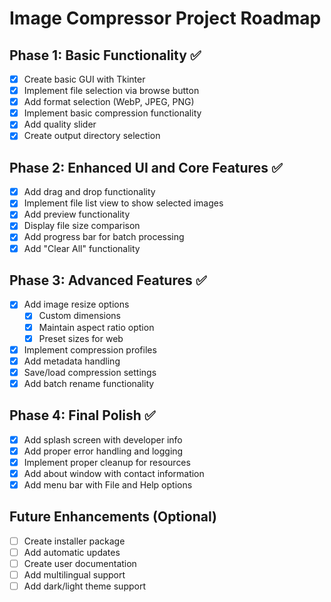 # Image Compressor Project Roadmap

## Phase 1: Basic Functionality ✅
- [x] Create basic GUI with Tkinter
- [x] Implement file selection via browse button
- [x] Add format selection (WebP, JPEG, PNG)
- [x] Implement basic compression functionality
- [x] Add quality slider
- [x] Create output directory selection

## Phase 2: Enhanced UI and Core Features ✅
- [x] Add drag and drop functionality
- [x] Implement file list view to show selected images
- [x] Add preview functionality
- [x] Display file size comparison
- [x] Add progress bar for batch processing
- [x] Add "Clear All" functionality

## Phase 3: Advanced Features ✅
- [x] Add image resize options
  - [x] Custom dimensions
  - [x] Maintain aspect ratio option
  - [x] Preset sizes for web
- [x] Implement compression profiles
- [x] Add metadata handling
- [x] Save/load compression settings
- [x] Add batch rename functionality

## Phase 4: Final Polish ✅
- [x] Add splash screen with developer info
- [x] Add proper error handling and logging
- [x] Implement proper cleanup for resources
- [x] Add about window with contact information
- [x] Add menu bar with File and Help options

## Future Enhancements (Optional)
- [ ] Create installer package
- [ ] Add automatic updates
- [ ] Create user documentation
- [ ] Add multilingual support
- [ ] Add dark/light theme support 